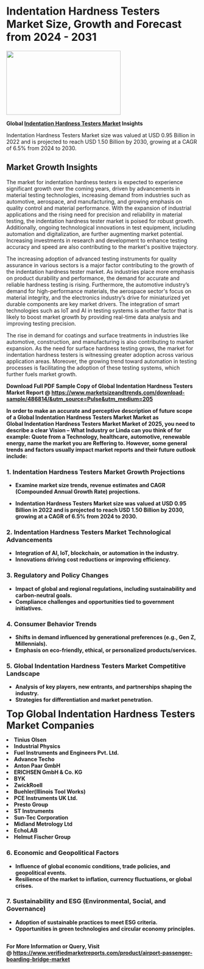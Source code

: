 <H1>Indentation Hardness Testers Market Size, Growth and Forecast from 2024 - 2031</H1><img class="aligncenter size-medium wp-image-584254" src="https://thirdeyenews.in/wp-content/uploads/2024/09/Global-Market-Research-300x168.jpeg" alt="" width="300" height="168" /><p><strong>Global&nbsp;<a href="https://www.marketsizeandtrends.com/download-sample/486814/&amp;utm_source=Pulse&amp;utm_medium=205">Indentation Hardness Testers Market</a> Insights</strong></p><p>Indentation Hardness Testers Market size was valued at USD 0.95 Billion in 2022 and is projected to reach USD 1.50 Billion by 2030, growing at a CAGR of 6.5% from 2024 to 2030.</p><p><h2>Market Growth Insights</h2> <p>The market for indentation hardness testers is expected to experience significant growth over the coming years, driven by advancements in material testing technologies, increasing demand from industries such as automotive, aerospace, and manufacturing, and growing emphasis on quality control and material performance. With the expansion of industrial applications and the rising need for precision and reliability in material testing, the indentation hardness tester market is poised for robust growth. Additionally, ongoing technological innovations in test equipment, including automation and digitalization, are further augmenting market potential. Increasing investments in research and development to enhance testing accuracy and speed are also contributing to the market's positive trajectory.</p> <p><strong></strong></p> <p>The increasing adoption of advanced testing instruments for quality assurance in various sectors is a major factor contributing to the growth of the indentation hardness tester market. As industries place more emphasis on product durability and performance, the demand for accurate and reliable hardness testing is rising. Furthermore, the automotive industry’s demand for high-performance materials, the aerospace sector's focus on material integrity, and the electronics industry’s drive for miniaturized yet durable components are key market drivers. The integration of smart technologies such as IoT and AI in testing systems is another factor that is likely to boost market growth by providing real-time data analysis and improving testing precision.</p> <p>The rise in demand for coatings and surface treatments in industries like automotive, construction, and manufacturing is also contributing to market expansion. As the need for surface hardness testing grows, the market for indentation hardness testers is witnessing greater adoption across various application areas. Moreover, the growing trend toward automation in testing processes is facilitating the adoption of these testing systems, which further fuels market growth.</p> <p><strong></p><p><span class=""><strong>Download Full PDF Sample Copy of Global Indentation Hardness Testers Market Report</strong> @ <a href="https://www.marketsizeandtrends.com/download-sample/486814/&amp;utm_source=Pulse&amp;utm_medium=205" target="_blank">https://www.marketsizeandtrends.com/download-sample/486814/&amp;utm_source=Pulse&amp;utm_medium=205</a></span></p><p>In order to make an accurate and perceptive description of future scope of a Global&nbsp;Indentation Hardness Testers Market Market as Global&nbsp;Indentation Hardness Testers Market Market of 2025, you need to describe a clear Vision &ndash; What Industry or Linda can you think of for example: Quote from a Technology, healthcare, automotive, renewable energy, name the market you are Reffering to. However, some general trends and factors usually impact market reports and their future outlook include:</p><h3>1.&nbsp;<strong>Indentation Hardness Testers Market Growth Projections</strong></h3><ul><li>Examine market size trends, revenue estimates and CAGR (Compounded Annual Growth Rate) projections.</li><li><p>Indentation Hardness Testers Market size was valued at USD 0.95 Billion in 2022 and is projected to reach USD 1.50 Billion by 2030, growing at a CAGR of 6.5% from 2024 to 2030.</p></li></ul><h3>2.&nbsp;<strong>Indentation Hardness Testers Market Technological Advancements</strong></h3><ul><li>Integration of AI, IoT, blockchain, or automation in the industry.</li><li>Innovations driving cost reductions or improving efficiency.</li></ul><h3>3.&nbsp;<strong>Regulatory and Policy Changes</strong></h3><ul><li>Impact of global and regional regulations, including sustainability and carbon-neutral goals.</li><li>Compliance challenges and opportunities tied to government initiatives.</li></ul><h3>4.&nbsp;<strong>Consumer Behavior Trends</strong></h3><ul><li>Shifts in demand influenced by generational preferences (e.g., Gen Z, Millennials).</li><li>Emphasis on eco-friendly, ethical, or personalized products/services.</li></ul><h3>5.&nbsp;<strong>Global Indentation Hardness Testers Market Competitive Landscape</strong></h3><ul><li>Analysis of key players, new entrants, and partnerships shaping the industry.</li><li>Strategies for differentiation and market penetration.</li></ul><p data-pm-slice="1 1 []"><span style="color: inherit; font-family: inherit; font-size: 25px;">Top Global Indentation Hardness Testers Market Companies</span></p><div class="" data-test-id=""><p><li>Tinius Olsen</li><li> Industrial Physics</li><li> Fuel Instruments and Engineers Pvt. Ltd.</li><li> Advance Techo</li><li> Anton Paar GmbH</li><li> ERICHSEN GmbH & Co. KG</li><li> BYK</li><li> ZwickRoell</li><li> Buehler(Illinois Tool Works)</li><li> PCE Instruments UK Ltd.</li><li> Presto Group</li><li> ST Instruments</li><li> Sun-Tec Corporation</li><li> Midland Metrology Ltd</li><li> EchoLAB</li><li> Helmut Fischer Group</li></p></div><h3>6.&nbsp;<strong>Economic and Geopolitical Factors</strong></h3><ul><li>Influence of global economic conditions, trade policies, and geopolitical events.</li><li>Resilience of the market to inflation, currency fluctuations, or global crises.</li></ul><h3>7.&nbsp;<strong>Sustainability and ESG (Environmental, Social, and Governance)</strong></h3><ul><li>Adoption of sustainable practices to meet ESG criteria.</li><li>Opportunities in green technologies and circular economy principles.</li></ul><h2><strong style="font-size: 14px;">For More Information or Query, Visit @&nbsp;</strong><a style="background-color: #ffffff; font-size: 14px;" href="https://www.marketsizeandtrends.com/report/indentation-hardness-testers-market/" target="_blank">https://www.verifiedmarketreports.com/product/airport-passenger-boarding-bridge-market</a></h2>
